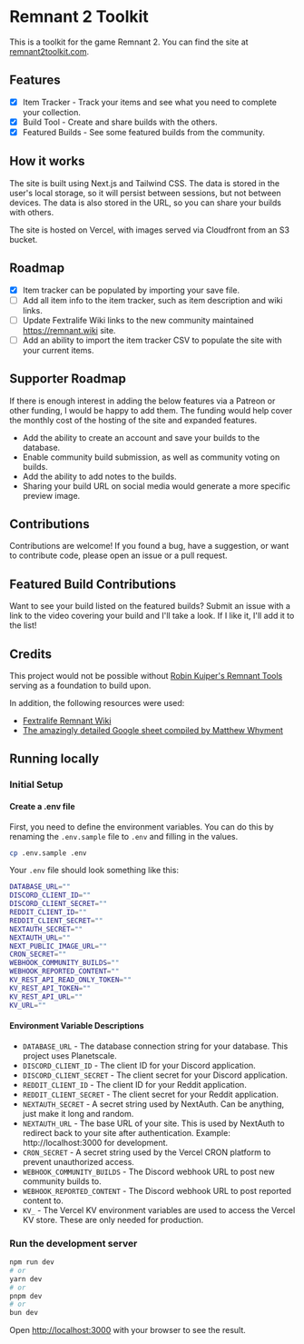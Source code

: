# Remnant 2 Toolkit

This is a toolkit for the game Remnant 2. You can find the site at [remnant2toolkit.com](https://remnant2toolkit.com).

## Features

- [x] Item Tracker - Track your items and see what you need to complete your collection.
- [x] Build Tool - Create and share builds with the others.
- [x] Featured Builds - See some featured builds from the community.

## How it works

The site is built using Next.js and Tailwind CSS. The data is stored in the user's local storage, so it will persist between sessions, but not between devices. The data is also stored in the URL, so you can share your builds with others.

The site is hosted on Vercel, with images served via Cloudfront from an S3 bucket.

## Roadmap

- [x] Item tracker can be populated by importing your save file.
- [ ] Add all item info to the item tracker, such as item description and wiki links.
- [ ] Update Fextralife Wiki links to the new community maintained https://remnant.wiki site.
- [ ] Add an ability to import the item tracker CSV to populate the site with your current items.

## Supporter Roadmap

If there is enough interest in adding the below features via a Patreon or other funding, I would be happy to add them. The funding would help cover the
monthly cost of the hosting of the site and expanded features.

- Add the ability to create an account and save your builds to the database.
- Enable community build submission, as well as community voting on builds.
- Add the ability to add notes to the builds.
- Sharing your build URL on social media would generate a more specific preview image.

## Contributions

Contributions are welcome! If you found a bug, have a suggestion, or want to contribute code, please open an issue or a pull request.

## Featured Build Contributions

Want to see your build listed on the featured builds? Submit an issue with a link to the video covering your build and I'll
take a look. If I like it, I'll add it to the list!

## Credits

This project would not be possible without [Robin Kuiper's Remnant Tools](https://remnant.rkuiper.nl/) serving as a
foundation to build upon.

In addition, the following resources were used:

- [Fextralife Remnant Wiki](https://remnant2.wiki.fextralife.com/Remnant+2+Wiki)
- [The amazingly detailed Google sheet compiled by Matthew Whyment](https://docs.google.com/spreadsheets/d/1hgcUe-PvFnm3QSf3iamtaX3Q8tf_RS_y1fdwS1QHXMU/edit#gid=389923786)

## Running locally

### Initial Setup

#### Create a .env file

First, you need to define the environment variables. You can do this by renaming the `.env.sample` file to `.env`
and filling in the values.

```bash
cp .env.sample .env
```

Your `.env` file should look something like this:

```bash
DATABASE_URL=""
DISCORD_CLIENT_ID=""
DISCORD_CLIENT_SECRET=""
REDDIT_CLIENT_ID=""
REDDIT_CLIENT_SECRET=""
NEXTAUTH_SECRET=""
NEXTAUTH_URL=""
NEXT_PUBLIC_IMAGE_URL=""
CRON_SECRET=""
WEBHOOK_COMMUNITY_BUILDS=""
WEBHOOK_REPORTED_CONTENT=""
KV_REST_API_READ_ONLY_TOKEN=""
KV_REST_API_TOKEN=""
KV_REST_API_URL=""
KV_URL=""
```

#### Environment Variable Descriptions

- `DATABASE_URL` - The database connection string for your database. This project uses Planetscale.
- `DISCORD_CLIENT_ID` - The client ID for your Discord application.
- `DISCORD_CLIENT_SECRET` - The client secret for your Discord application.
- `REDDIT_CLIENT_ID` - The client ID for your Reddit application.
- `REDDIT_CLIENT_SECRET` - The client secret for your Reddit application.
- `NEXTAUTH_SECRET` - A secret string used by NextAuth. Can be anything, just make it long and random.
- `NEXTAUTH_URL` - The base URL of your site. This is used by NextAuth to redirect back to your site after authentication. Example: http://localhost:3000 for development.
- `CRON_SECRET` - A secret string used by the Vercel CRON platform to prevent unauthorized access.
- `WEBHOOK_COMMUNITY_BUILDS` - The Discord webhook URL to post new community builds to.
- `WEBHOOK_REPORTED_CONTENT` - The Discord webhook URL to post reported content to.
- `KV_` - The Vercel KV environment variables are used to access the Vercel KV store. These are only needed for production.

### Run the development server

```bash
npm run dev
# or
yarn dev
# or
pnpm dev
# or
bun dev
```

Open [http://localhost:3000](http://localhost:3000) with your browser to see the result.
